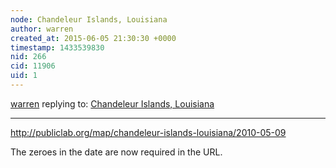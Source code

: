 ```yaml
---
node: Chandeleur Islands, Louisiana
author: warren
created_at: 2015-06-05 21:30:30 +0000
timestamp: 1433539830
nid: 266
cid: 11906
uid: 1
---
```




[warren](../profile/warren) replying to: [Chandeleur Islands, Louisiana](../notes/gonzoearth/5-23-2011/chandeleur-islands-louisiana)

----
http://publiclab.org/map/chandeleur-islands-louisiana/2010-05-09

The zeroes in the date are now required in the URL. 